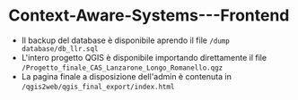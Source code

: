 # Context-Aware-Systems---Frontend

- Il backup del database è disponibile aprendo il file ```/dump database/db_llr.sql```
- L'intero progetto QGIS è disponibile importando direttamente il file ```/Progetto_finale_CAS_Lanzarone_Longo_Romanello.qgz```
- La pagina finale a disposizione dell'admin è contenuta in ```/qgis2web/qgis_final_export/index.html```
